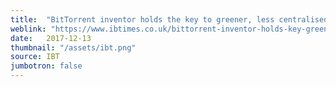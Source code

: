 ```yaml
---
title:  "BitTorrent inventor holds the key to greener, less centralised cryptocurrency mining"
weblink: "https://www.ibtimes.co.uk/bittorrent-inventor-holds-key-greener-less-centralised-cryptocurrency-mining-1647724"
date:   2017-12-13
thumbnail: "/assets/ibt.png"
source: IBT
jumbotron: false
---
```

